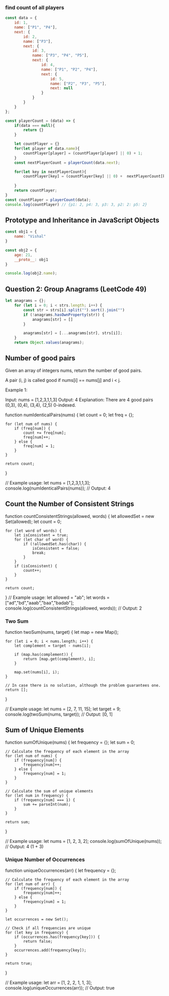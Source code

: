 ### find count of all players

````javascript
const data = {
    id: 1,
    name: ["P1", "P4"],
    next: {
        id: 2,
        name: ["P3"],
        next: {
            id: 3,
            name: ["P3", "P4", "P5"],
            next: {
                id: 4,
                name: ["P1", "P2", "P4"],
                next: {
                    id: 5,
                    name: ["P2", "P3", "P5"],
                    next: null
                }
            }
        }
    }
};

const playerCount = (data) => {
    if(data === null){
        return {}
    }

    let countPlayer = {}
    for(let player of data.name){
        countPlayer[player] = (countPlayer[player] || 0) + 1;
    }
    const nextPlayerCount = playerCount(data.next);

    for(let key in nextPlayerCount){
        countPlayer[key] = (countPlayer[key] || 0) +  nextPlayerCount[key]
        
    }
    return countPlayer;
}
const countPlayer = playerCount(data);
console.log(countPlayer) // {p1: 2, p4: 3, p3: 3, p2: 2: p5: 2}


``````
## Prototype and Inheritance in JavaScript Objects
````javascript
const obj1 = {
    name: "Vishal"
}

const obj2 = {
    age: 21,
    __proto__: obj1
}

console.log(obj2.name);
````
## Question 2: Group Anagrams (LeetCode 49)
````javascript
let anagrams = {};
    for (let i = 0; i < strs.length; i++) {
        const str = strs[i].split("").sort().join("")
        if (!anagrams.hasOwnProperty(str)) {
            anagrams[str] = []
        }

        anagrams[str] = [...anagrams[str], strs[i]];
    }
    return Object.values(anagrams);
````
## Number of good pairs
Given an array of integers nums, return the number of good pairs.

A pair (i, j) is called good if nums[i] == nums[j] and i < j.

Example 1:

Input: nums = [1,2,3,1,1,3]
Output: 4
Explanation: There are 4 good pairs (0,3), (0,4), (3,4), (2,5) 0-indexed.
 
function numIdenticalPairs(nums) {
    let count = 0;
    let freq = {};

    for (let num of nums) {
        if (freq[num]) {
            count += freq[num];
            freq[num]++;
        } else {
            freq[num] = 1;
        }
    }

    return count;
}
 
// Example usage:
let nums = [1,2,3,1,1,3];
console.log(numIdenticalPairs(nums)); // Output: 4

 

 
## Count the Number of Consistent Strings

 
function countConsistentStrings(allowed, words) {
    let allowedSet = new Set(allowed);
    let count = 0;

    for (let word of words) {
        let isConsistent = true;
        for (let char of word) {
            if (!allowedSet.has(char)) {
                isConsistent = false;
                break;
            }
        }
        if (isConsistent) {
            count++;
        }
    }

    return count;
}
// Example usage:
let allowed = "ab";
let words = ["ad","bd","aaab","baa","badab"];
console.log(countConsistentStrings(allowed, words)); // Output: 2

 

### Two Sum
 
function twoSum(nums, target) {
    let map = new Map();

    for (let i = 0; i < nums.length; i++) {
        let complement = target - nums[i];

        if (map.has(complement)) {
            return [map.get(complement), i];
        }

        map.set(nums[i], i);
    }

    // In case there is no solution, although the problem guarantees one.
    return [];
}

// Example usage:
let nums = [2, 7, 11, 15];
let target = 9;
console.log(twoSum(nums, target)); // Output: [0, 1]
 
## Sum of Unique Elements
 
function sumOfUnique(nums) {
    let frequency = {};
    let sum = 0;

    // Calculate the frequency of each element in the array
    for (let num of nums) {
        if (frequency[num]) {
            frequency[num]++;
        } else {
            frequency[num] = 1;
        }
    }

    // Calculate the sum of unique elements
    for (let num in frequency) {
        if (frequency[num] === 1) {
            sum += parseInt(num);
        }
    }

    return sum;
}

// Example usage:
let nums = [1, 2, 3, 2];
console.log(sumOfUnique(nums)); // Output: 4 (1 + 3)

 
### Unique Number of Occurrences

 

function uniqueOccurrences(arr) {
    let frequency = {};

    // Calculate the frequency of each element in the array
    for (let num of arr) {
        if (frequency[num]) {
            frequency[num]++;
        } else {
            frequency[num] = 1;
        }
    }

    let occurrences = new Set();

    // Check if all frequencies are unique
    for (let key in frequency) {
        if (occurrences.has(frequency[key])) {
            return false;
        }
        occurrences.add(frequency[key]);
    }

    return true;
}

// Example usage:
let arr = [1, 2, 2, 1, 1, 3];
console.log(uniqueOccurrences(arr)); // Output: true
 

